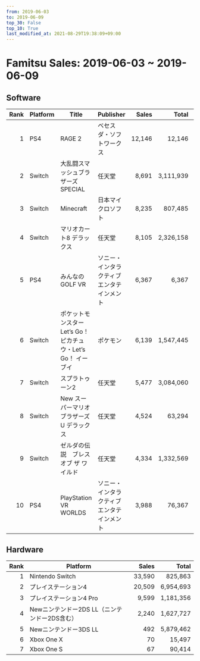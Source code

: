 ```yaml
---
from: 2019-06-03
to: 2019-06-09
top_30: False
top_10: True
last_modified_at: 2021-08-29T19:38:09+09:00
---
```

# Famitsu Sales: 2019-06-03 ~ 2019-06-09
## Software
| Rank | Platform | Title | Publisher | Sales | Total | Rate | New |
| -: | -- | -- | -- | -: | -: | -: | -- |
| 1 | PS4 | RAGE 2 | ベセスダ・ソフトワークス | 12,146 | 12,146 |  | **New** |
| 2 | Switch | 大乱闘スマッシュブラザーズ SPECIAL | 任天堂 | 8,691 | 3,111,939 |  |  |
| 3 | Switch | Minecraft | 日本マイクロソフト | 8,235 | 807,485 |  |  |
| 4 | Switch | マリオカート8 デラックス | 任天堂 | 8,105 | 2,326,158 |  |  |
| 5 | PS4 | みんなのGOLF VR | ソニー・インタラクティブエンタテインメント | 6,367 | 6,367 |  | **New** |
| 6 | Switch | ポケットモンスター Let’s Go！ ピカチュウ・Let’s Go！ イーブイ | ポケモン | 6,139 | 1,547,445 |  |  |
| 7 | Switch | スプラトゥーン2 | 任天堂 | 5,477 | 3,084,060 |  |  |
| 8 | Switch | New スーパーマリオブラザーズ U デラックス | 任天堂 | 4,524 | 63,294 |  |  |
| 9 | Switch | ゼルダの伝説　ブレス オブ ザ ワイルド | 任天堂 | 4,334 | 1,332,569 |  |  |
| 10 | PS4 | PlayStation VR WORLDS | ソニー・インタラクティブエンタテインメント | 3,988 | 76,367 |  |  |

## Hardware
| Rank | Platform | Sales | Total |
| -: | -- | -: | -: |
| 1 | Nintendo Switch | 33,590 | 825,863 |
| 2 | プレイステーション4 | 20,509 | 6,954,693 |
| 3 | プレイステーション4 Pro | 9,599 | 1,181,356 |
| 4 | Newニンテンドー2DS LL（ニンテンドー2DS含む） | 2,240 | 1,627,727 |
| 5 | Newニンテンドー3DS LL | 492 | 5,879,462 |
| 6 | Xbox One X | 70 | 15,497 |
| 7 | Xbox One S | 67 | 90,414 |